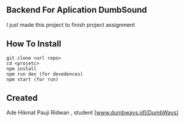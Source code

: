 ## Backend For Aplication DumbSound

I just made this project to finish project assignment

## How To Install

```
git clone <url repo>
cd <projetc>
npm install
npm run dev (for devedences)
npm start (for run)
```

## Created

Ade Hikmat Pauji Ridwan , student [www.dumbways.id](DumbWays)
